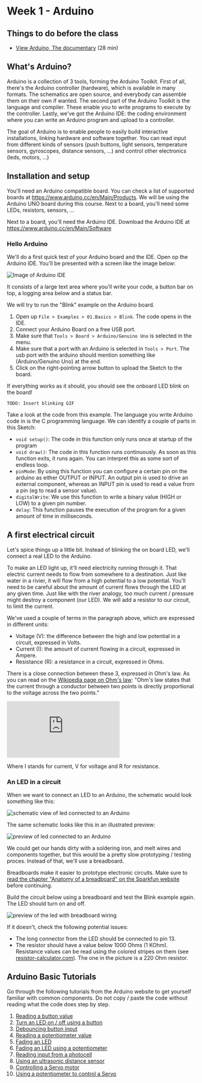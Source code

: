 # Week 1 - Arduino

## Things to do before the class

- [View Arduino, The documentary](https://vimeo.com/18539129) (28 min)

## What's Arduino?

Arduino is a collection of 3 tools, forming the Arduino Toolkit. First of all, there's the Arduino controller (hardware), which is available in many formats. The schematics are open source, and everybody can assemble them on their own if wanted. The second part of the Arduino Toolkit is the language and compiler. These enable you to write programs to execute by the controller. Lastly, we've got the Arduino IDE: the coding environment where you can write an Arduino program and upload to a controller.

The goal of Arduino is to enable people to easily build interactive installations, linking hardware and software together. You can read input from different kinds of sensors (push buttons, light sensors, temperature sensors, gyroscopes, distance sensors, ...) and control other electronics (leds, motors, ...)

## Installation and setup

You'll need an Arduino compatible board. You can check a list of supported boards at https://www.arduino.cc/en/Main/Products. We will be using the Arduino UNO board during this course. Next to a board, you'll need some LEDs, resistors, sensors, ...

Next to a board, you'll need the Arduino IDE. Download the Arduino IDE at https://www.arduino.cc/en/Main/Software

### Hello Arduino

We'll do a first quick test of your Arduino board and the IDE. Open op the Arduino IDE. You'll be presented with a screen like the image below:

![Image of Arduino IDE](arduino-ide.png)

It consists of a large text area where you'll write your code, a button bar on top, a logging area below and a status bar.

We will try to run the "Blink" example on the Arduino board.

1. Open up `File > Examples > 01.Basics > Blink`. The code opens in the IDE.
2. Connect your Arduino Board on a free USB port.
3. Make sure that `Tools > Board > Arduino/Genuino Uno` is selected in the menu.
4. Make sure that a port with an Arduino is selected in `Tools > Port`. The usb port with the arduino should mention something like (Arduino/Genuino Uno) at the end.
5. Click on the right-pointing arrow button to upload the Sketch to the board.

If everything works as it should, you should see the onboard LED blink on the board!

`TODO: Insert blinking GIF`

Take a look at the code from this example. The language you write Arduino code in is the C programming language. We can identify a couple of parts in this Sketch:

- `void setup()`: The code in this function only runs once at startup of the program
- `void draw()`: The code in this function runs continuously. As soon as this function exits, it runs again. You can interpret this as some sort of endless loop.
- `pinMode`: By using this function you can configure a certain pin on the arduino as either OUTPUT or INPUT. An output pin is used to drive an external component, whereas an INPUT pin is used to read a value from a pin (eg to read a sensor value).
- `digitalWrite`: We use this function to write a binary value (HIGH or LOW) to a given pin number.
- `delay`: This function pauses the execution of the program for a given amount of time in milliseconds.

## A first electrical circuit

Let's spice things up a little bit. Instead of blinking the on board LED, we'll connect a real LED to the Arduino.

To make an LED light up, it'll need electricity running through it. That electric current needs to flow from somewhere to a destination. Just like water in a rivier, it will flow from a high potential to a low potential. You'll need to be careful about the amount of current flows through the LED at any given time. Just like with the river analogy, too much current / pressure might destroy a component (our LED). We will add a resistor to our circuit, to limit the current.

We've used a couple of terms in the paragraph above, which are expressed in different units:

- Voltage (V): the difference between the high and low potential in a circuit, expressed in Volts.
- Current (I): the amount of current flowing in a circuit, expressed in Ampere.
- Resistance (R): a resistance in a circuit, expressed in Ohms.

There is a close connection between these 3, expressed in Ohm's law. As you can read on the [Wikipedia page on Ohm's law](https://en.wikipedia.org/wiki/Ohm's_law): "Ohm's law states that the current through a conductor between two points is directly proportional to the voltage across the two points."

![I = V / R](http://www.sciweavers.org/tex2img.php?eq=I%20%3D%20%5Cfrac%7BV%7D%7BR%7D&bc=White&fc=Black&im=jpg&fs=12&ff=arev&edit=0)

Where I stands for current, V for voltage and R for resistance.

### An LED in a circuit

When we want to connect an LED to an Arduino, the schematic would look something like this:

![schematic view of led connected to an Arduino](led-basic-wires-schematic.png)

The same schematic looks like this in an illustrated preview:

![preview of led connected to an Arduino](led-basic-wires-preview.png)

We could get our hands dirty with a soldering iron, and melt wires and components together, but this would be a pretty slow prototyping / testing proces. Instead of that, we'll use a breadboard.

Breadboards make it easier to prototype electronic circuits. Make sure to [read the chapter "Anatomy of a breadboard" on the Sparkfun website](https://learn.sparkfun.com/tutorials/how-to-use-a-breadboard/#anatomy-of-a-breadboard) before continuing.

Build the circuit below using a breadboard and test the Blink example again. The LED should turn on and off.

![preview of the led with breadboard wiring](led-basic-breadboard-preview.png)

If it doesn't, check the following potential issues:

- The long connector from the LED should be connected to pin 13.
- The resistor should have a value below 1000 Ohms (1 KOhm). Resistance values can be read using the colored stripes on them (see [resistor-calculator.com](http://www.resistor-calculator.com/)). The one in the picture is a 220 Ohm resistor.

## Arduino Basic Tutorials

Go through the following tutorials from the Arduino website to get yourself familiar with common components. Do not copy / paste the code without reading what the code does step by step.

1. [Reading a button value](https://www.arduino.cc/en/Tutorial/DigitalReadSerial)
2. [Turn an LED on / off using a button](https://www.arduino.cc/en/Tutorial/Button)
3. [Debouncing button input](https://www.arduino.cc/en/Tutorial/Debounce)
4. [Reading a potentiometer value](https://www.arduino.cc/en/Tutorial/AnalogReadSerial)
5. [Fading an LED](https://www.arduino.cc/en/Tutorial/Fading)
6. [Fading an LED using a potentiometer](https://www.arduino.cc/en/Tutorial/AnalogInOutSerial)
7. [Reading input from a photocell](https://learn.sparkfun.com/tutorials/photocell-hookup-guide)
8. [Using an ultrasonic distance sensor](https://www.arduino.cc/en/Tutorial/Ping)
9. [Controlling a Servo motor](https://www.arduino.cc/en/Tutorial/Sweep)
10. [Using a potentiometer to control a Servo](https://www.arduino.cc/en/Tutorial/Knob)